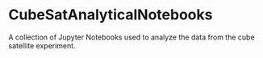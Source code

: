# CubeSatAnalyticalNotebooks

A collection of Jupyter Notebooks used to analyze the data from the cube satellite experiment.
